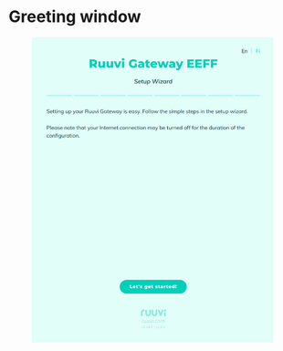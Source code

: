 # Greeting window

<figure><img src="../../.gitbook/assets/image (55).png" alt=""><figcaption></figcaption></figure>

